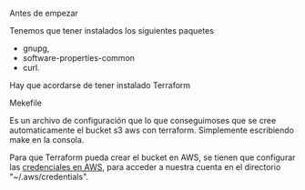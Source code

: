 
Antes de empezar

Tenemos que tener instalados los siguientes paquetes
- gnupg, 
- software-properties-common
- curl.
 
Hay que acordarse de tener instalado Terraform 

Mekefile

Es un archivo de configuración que lo que conseguimoses que se cree automaticamente el bucket s3 aws con terraform. Simplemente escribiendo make en la consola.


Para que Terraform pueda crear el bucket en AWS, se tienen que configurar las [credenciales en AWS](https://docs.aws.amazon.com/powershell/latest/userguide/pstools-appendix-sign-up.html),  para acceder a nuestra cuenta en el directorio   "~/.aws/credentials".




